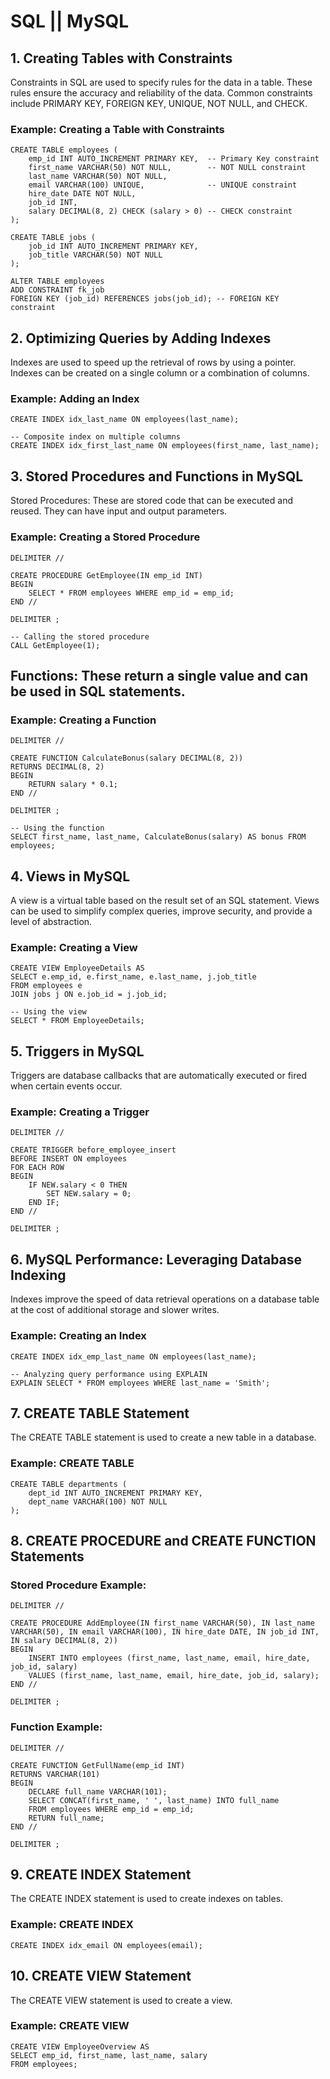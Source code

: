 # SQL || MySQL

## 1. Creating Tables with Constraints
Constraints in SQL are used to specify rules for the data in a table. These rules ensure the accuracy and reliability of the data. Common constraints include PRIMARY KEY, FOREIGN KEY, UNIQUE, NOT NULL, and CHECK.

### Example: Creating a Table with Constraints

```
CREATE TABLE employees (
    emp_id INT AUTO_INCREMENT PRIMARY KEY,  -- Primary Key constraint
    first_name VARCHAR(50) NOT NULL,        -- NOT NULL constraint
    last_name VARCHAR(50) NOT NULL,
    email VARCHAR(100) UNIQUE,              -- UNIQUE constraint
    hire_date DATE NOT NULL,
    job_id INT,
    salary DECIMAL(8, 2) CHECK (salary > 0) -- CHECK constraint
);
```

```
CREATE TABLE jobs (
    job_id INT AUTO_INCREMENT PRIMARY KEY,
    job_title VARCHAR(50) NOT NULL
);
```

```
ALTER TABLE employees
ADD CONSTRAINT fk_job
FOREIGN KEY (job_id) REFERENCES jobs(job_id); -- FOREIGN KEY constraint
```

## 2. Optimizing Queries by Adding Indexes
Indexes are used to speed up the retrieval of rows by using a pointer. Indexes can be created on a single column or a combination of columns.

### Example: Adding an Index

```
CREATE INDEX idx_last_name ON employees(last_name);
```

```
-- Composite index on multiple columns
CREATE INDEX idx_first_last_name ON employees(first_name, last_name);
```

## 3. Stored Procedures and Functions in MySQL
Stored Procedures: These are stored code that can be executed and reused. They can have input and output parameters.

### Example: Creating a Stored Procedure
```
DELIMITER //

CREATE PROCEDURE GetEmployee(IN emp_id INT)
BEGIN
    SELECT * FROM employees WHERE emp_id = emp_id;
END //

DELIMITER ;
```

```
-- Calling the stored procedure
CALL GetEmployee(1);
```
## Functions: These return a single value and can be used in SQL statements.

### Example: Creating a Function
```
DELIMITER //

CREATE FUNCTION CalculateBonus(salary DECIMAL(8, 2))
RETURNS DECIMAL(8, 2)
BEGIN
    RETURN salary * 0.1;
END //

DELIMITER ;
```

```
-- Using the function
SELECT first_name, last_name, CalculateBonus(salary) AS bonus FROM employees;
```

## 4. Views in MySQL
A view is a virtual table based on the result set of an SQL statement. Views can be used to simplify complex queries, improve security, and provide a level of abstraction.

### Example: Creating a View
```
CREATE VIEW EmployeeDetails AS
SELECT e.emp_id, e.first_name, e.last_name, j.job_title
FROM employees e
JOIN jobs j ON e.job_id = j.job_id;
```

```
-- Using the view
SELECT * FROM EmployeeDetails;
```

## 5. Triggers in MySQL
Triggers are database callbacks that are automatically executed or fired when certain events occur.

### Example: Creating a Trigger
```
DELIMITER //

CREATE TRIGGER before_employee_insert
BEFORE INSERT ON employees
FOR EACH ROW
BEGIN
    IF NEW.salary < 0 THEN
        SET NEW.salary = 0;
    END IF;
END //

DELIMITER ;
```

## 6. MySQL Performance: Leveraging Database Indexing
Indexes improve the speed of data retrieval operations on a database table at the cost of additional storage and slower writes.

### Example: Creating an Index
```
CREATE INDEX idx_emp_last_name ON employees(last_name);

-- Analyzing query performance using EXPLAIN
EXPLAIN SELECT * FROM employees WHERE last_name = 'Smith';
```

## 7. CREATE TABLE Statement
The CREATE TABLE statement is used to create a new table in a database.

### Example: CREATE TABLE
```
CREATE TABLE departments (
    dept_id INT AUTO_INCREMENT PRIMARY KEY,
    dept_name VARCHAR(100) NOT NULL
);
```

## 8. CREATE PROCEDURE and CREATE FUNCTION Statements
### Stored Procedure Example:
```
DELIMITER //

CREATE PROCEDURE AddEmployee(IN first_name VARCHAR(50), IN last_name VARCHAR(50), IN email VARCHAR(100), IN hire_date DATE, IN job_id INT, IN salary DECIMAL(8, 2))
BEGIN
    INSERT INTO employees (first_name, last_name, email, hire_date, job_id, salary)
    VALUES (first_name, last_name, email, hire_date, job_id, salary);
END //

DELIMITER ;
```

### Function Example:
```
DELIMITER //

CREATE FUNCTION GetFullName(emp_id INT)
RETURNS VARCHAR(101)
BEGIN
    DECLARE full_name VARCHAR(101);
    SELECT CONCAT(first_name, ' ', last_name) INTO full_name
    FROM employees WHERE emp_id = emp_id;
    RETURN full_name;
END //

DELIMITER ;
```

## 9. CREATE INDEX Statement
The CREATE INDEX statement is used to create indexes on tables.

### Example: CREATE INDEX
```
CREATE INDEX idx_email ON employees(email);
```

## 10. CREATE VIEW Statement
The CREATE VIEW statement is used to create a view.

### Example: CREATE VIEW
```
CREATE VIEW EmployeeOverview AS
SELECT emp_id, first_name, last_name, salary
FROM employees;
```
